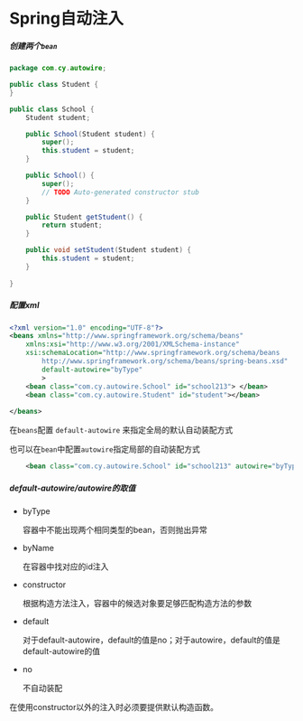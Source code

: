 # Spring自动注入

##### 创建两个`bean` 

```java
package com.cy.autowire;

public class Student {
}

```

```java
public class School {
	Student student;

	public School(Student student) {
		super();
		this.student = student;
	}

	public School() {
		super();
		// TODO Auto-generated constructor stub
	}

	public Student getStudent() {
		return student;
	}

	public void setStudent(Student student) {
		this.student = student;
	}
	
}

```

##### 配置xml

```xml
<?xml version="1.0" encoding="UTF-8"?>
<beans xmlns="http://www.springframework.org/schema/beans"
	xmlns:xsi="http://www.w3.org/2001/XMLSchema-instance"
	xsi:schemaLocation="http://www.springframework.org/schema/beans
        http://www.springframework.org/schema/beans/spring-beans.xsd"
        default-autowire="byType"
        >
	<bean class="com.cy.autowire.School" id="school213"> </bean>
	<bean class="com.cy.autowire.Student" id="student"></bean>
	
</beans>
```

在`beans`配置 `default-autowire` 来指定全局的默认自动装配方式

也可以在`bean`中配置`autowire`指定局部的自动装配方式

```xml
	<bean class="com.cy.autowire.School" id="school213" autowire="byType"> </bean>
```





##### default-autowire/autowire的取值

- byType

  容器中不能出现两个相同类型的bean，否则抛出异常

- byName

  在容器中找对应的id注入

- constructor

  根据构造方法注入，容器中的候选对象要足够匹配构造方法的参数

- default

  对于default-autowire，default的值是no；对于autowire，default的值是default-autowire的值

- no

  不自动装配

在使用constructor以外的注入时必须要提供默认构造函数。

